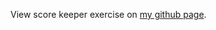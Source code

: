 View score keeper exercise on <a href="http://damonsauve.github.io/index.html" target="_blank">my github page</a>.
